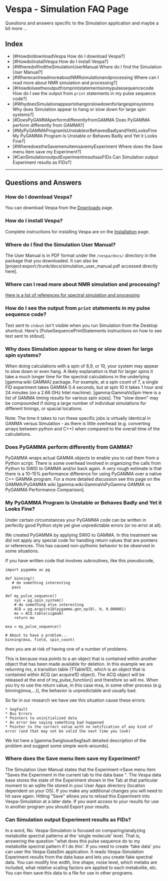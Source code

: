 # Vespa - Simulation FAQ Page
Questions and answers specific to the Simulation application and maybe a bit more ...

## Index
 * [#HowdoIdownloadVespa How do I download Vespa?]
 * [#HowdoIinstallVespa How do I install Vespa?]
 * [#WheredoIfindtheSimulationUserManual Where do I find the Simulation User Manual?]
 * [#WherecanIreadmoreaboutNMRsimulationandprocessing Where can I read more about NMR simulation and processing?]
 * [#HowdoIseetheoutputfromprintstatementsinmypulsesequencecode How do I see the output from `print` statements in my pulse sequence code?]
 * [#WhydoesSimulationappeartohangorslowdownforlargespinsystems Why does Simulation appear to hang or slow down for large spin systems?]
 * [#DoesPyGAMMAperformdifferentlyfromGAMMA Does PyGAMMA perform differently from GAMMA?]
 * [#MyPyGAMMAProgramIsUnstableorBehavesBadlyandYetitLooksFine My PyGAMMA Program Is Unstable or Behaves Badly and Yet it Looks Fine?]
 * [#WheredoestheSavemenuitemsavemyExperiment Where does the Save menu item save my Experiment?]
 * [#CanSimulationoutputExperimentresultsasFIDs Can Simulation output Experiment results as FIDs?] 


----
## Questions and Answers
### How do I download Vespa?
You can download Vespa from the [Downloads](http://scion.duhs.duke.edu/vespa/project/wiki/Downloads) page.

### How do I install Vespa?
Complete instructions for installing Vespa are on the [Installation](http://scion.duhs.duke.edu/vespa/project/wiki/Installation) page.

### Where do I find the Simulation User Manual?
The User Manual is in PDF format under the `/vespa/docs/` directory in the package that you downloaded. It can also be [project:export:/trunk/docs/simulation_user_manual.pdf accessed directly here].

### Where can I read more about NMR simulation and processing?
[Here is a list of references for spectral simulation and processing](/wiki:SpectralSimRef/)

### How do I see the output from `print` statements in my pulse sequence code?
Text sent to `stdout` isn't visible when you run Simulation from the Desktop
shortcut. Here's [PulseSequencePrintStatements instructions on how to see text sent to stdout].


### Why does Simulation appear to hang or slow down for large spin systems?
When doing calculations with a spin of 8,9, or 10, your system may appear to slow down or even hang. A likely explanation is that for larger spins it take a much longer time for the spectral calculations in the underlying [gamma:wiki GAMMA] package. For example, at a spin count of 7, a single FID experiment takes GAMMA 0.4 seconds, but at spin 10 it takes 1 hour and 24 minutes (on a 2.66 GHz Intel machine). [gamma:GammaVsSpin Here is a list of GAMMA timing results for various spin sizes]. The "slow down" may be compounded if doing a large number of individual simulations for different timings, or spacial locations. 

Note: The time it takes to run these specific jobs is virtually identical in GAMMA versus Simulation - as there is little overhead (e.g. converting arrays between python and C++) when compared to the overall time of the calculations.

### Does PyGAMMA perform differently from GAMMA?
PyGAMMA wraps actual GAMMA objects to enable you to call them from a Python script. There is some overhead involved in organizing the calls from Python to SWIG to GAMMA and/or back again. A *very* rough estimate is that there is a 10-15% performance difference for using PyGAMMA over a native C++ GAMMA program.  For a more detailed discussion see this page on the GAMMA/PyGAMMA wiki [gamma:wiki:GammaVsPyGamma GAMMA vs PyGAMMA Performance Comparison].

### My PyGAMMA Program Is Unstable or Behaves Badly and Yet it Looks Fine?
Under certain circumstances your PyGAMMA code can be written in perfectly good Python style yet give unpredictable errors (or no error at all). 

We created PyGAMMA by applying SWIG to GAMMA. In this treatment we did not apply any special code for handling return values that are pointers or references. This has caused non-pythonic behavior to be observed in some situations. 

If you have written code that involves subroutines, like this pseudocode,
```
import pygamma as pg

def binning()
   # do something interesting
   pass

def my_pulse_sequence()
    sys = pg.spin_system()
    # do something else interesting
    ACQ = pg.acquire1D(pygamma.gen_op(D), H, 0.000001)
    mx = ACQ.table(sigma0)
    return mx

mxa = my_pulse_sequence()

# About to have a problem...
binning(mxa, field, spin_count)
```

then you are at risk of having one of a number of problems. 

This is because mxa points to a an object that is contained within another object that has been made available for deletion. In this example we are returning mx, a transition table (TTable1D), which is an object that is contained within ACQ (an acquire1D object). The ACQ object will be released at the end of my_pulse_function() and therefore so will mx. When you try to use the return value, in this case mxa, in some other process (e.g. binning(mxa,...)), the behavior is unpredictable and usually bad.

So far in our research we have see this situation cause these errors:

    * Segfault
    * Bus Errors
    * Pointers to uninitialized data
    * An error box saying something bad happened
    * Pointer to the correct value with no notification of any kind of error (and that may not be valid the next time you look) 

We list here a [gamma:SwigIssueSegfault detailed description of the problem and suggest some simple work-arounds].

### Where does the Save menu item save my Experiment?
The Simulation User Manual states that the Experiment->Save menu item "Saves the Experiment in the current tab to the data base ".  The Vespa data base stores the state of the Experiment shown in the Tab at that particular moment to an sqlite file stored in your User Apps directory (location dependent on your OS).  If you make any additional changes you will need to hit save again.  Hitting "Save" allows you to reload this Experiment into Vespa-Simulation at a later date.  If you want access to your results for use in another program you should Export your results.

### Can Simulation output Experiment results as FIDs?
In a word, No. Vespa-Simulation is focused on comparing/analyzing metabolite spectral patterns at the 'single molecule' level. That is, answering the question "what does this pulse sequence do to my metabolite spectral pattern if I do *this*'. If you need to create 'fake data' you can user the Vespa-DataSim application. It reads Vespa-Simulation Experiment results from the data base and lets you create fake spectral data. You can modify line width, line shape, noise level, which metabs are included, what relative scaling factors are applied to each metabolite, etc.  You can then save this data to a file for use in other programs.